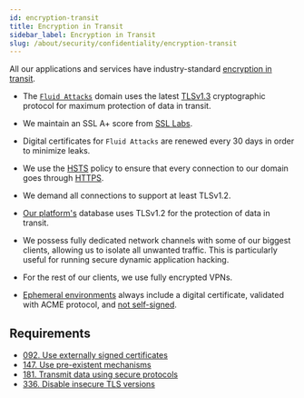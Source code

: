 ```yaml
---
id: encryption-transit
title: Encryption in Transit
sidebar_label: Encryption in Transit
slug: /about/security/confidentiality/encryption-transit
---
```


All our applications and services have industry-standard
[encryption in transit](/criteria/requirements/224).

- The [`Fluid Attacks`](https://fluidattacks.com/) domain
  uses the latest [TLSv1.3](/criteria/requirements/181)
  cryptographic protocol
  for maximum protection of data in transit.

- We maintain an SSL A+ score from
  [SSL Labs](https://www.ssllabs.com/ssltest/analyze.html?d=fluidattacks.com&latest).

- Digital certificates for `Fluid Attacks` are renewed
  every 30 days
  in order to minimize leaks.

- We use the
  [HSTS](https://es.wikipedia.org/wiki/HTTP_Strict_Transport_Security)
  policy
  to ensure that every connection to our domain
  goes through [HTTPS](https://en.wikipedia.org/wiki/HTTPS).

- We demand all connections
  to support at least TLSv1.2.

- [Our platform's](https://app.fluidattacks.com/)
  database uses TLSv1.2
  for the protection of data in transit.

- We possess fully dedicated network channels
  with some of our biggest clients,
  allowing us to isolate all unwanted traffic.
  This is particularly useful
  for running secure dynamic application hacking.

- For the rest of our clients,
  we use fully encrypted VPNs.

- [Ephemeral environments](../integrity/developing-integrity#ephemeral-environments)
  always include a digital certificate,
  validated with ACME protocol,
  and [not self-signed](/criteria/requirements/092).

## Requirements

- [092. Use externally signed certificates](/criteria/requirements/092)
- [147. Use pre-existent mechanisms](/criteria/requirements/147)
- [181. Transmit data using secure protocols](/criteria/requirements/181)
- [336. Disable insecure TLS versions](/criteria/requirements/336)
